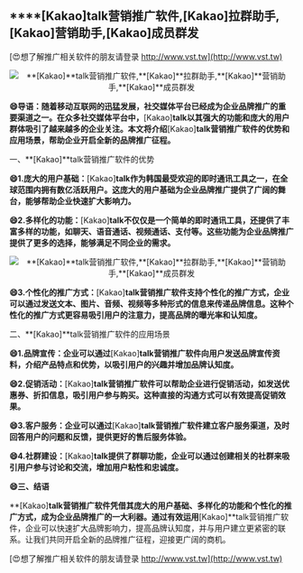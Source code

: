 ## ****[Kakao]**talk营销推广软件,**[Kakao]**拉群助手,**[Kakao]**营销助手,**[Kakao]**成员群发**

[😍想了解推广相关软件的朋友请登录 http://www.vst.tw](http://www.vst.tw)

 <center><img src="https://vst.tw/MP4/tuiguang/png/7.png" alt="**[Kakao]**talk营销推广软件,**[Kakao]**拉群助手,**[Kakao]**营销助手,**[Kakao]**成员群发"></center>

**😄导语：随着移动互联网的迅猛发展，社交媒体平台已经成为企业品牌推广的重要渠道之一。在众多社交媒体平台中，**[Kakao]**talk以其强大的功能和庞大的用户群体吸引了越来越多的企业关注。本文将介绍**[Kakao]**talk营销推广软件的优势和应用场景，帮助企业开启全新的品牌推广征程。**

一、**[Kakao]**talk营销推广软件的优势

**😄1.庞大的用户基础：**[Kakao]**talk作为韩国最受欢迎的即时通讯工具之一，在全球范围内拥有数亿活跃用户。这庞大的用户基础为企业品牌推广提供了广阔的舞台，能够帮助企业快速扩大影响力。**

**😄2.多样化的功能：**[Kakao]**talk不仅仅是一个简单的即时通讯工具，还提供了丰富多样的功能，如聊天、语音通话、视频通话、支付等。这些功能为企业品牌推广提供了更多的选择，能够满足不同企业的需求。**

 <center><img src="https://vst.tw/MP4/tuiguang/png/5.png" alt="**[Kakao]**talk营销推广软件,**[Kakao]**拉群助手,**[Kakao]**营销助手,**[Kakao]**成员群发"></center>

**😄3.个性化的推广方式：**[Kakao]**talk营销推广软件支持个性化的推广方式，企业可以通过发送文本、图片、音频、视频等多种形式的信息来传递品牌信息。这种个性化的推广方式更容易吸引用户的注意力，提高品牌的曝光率和认知度。**

二、**[Kakao]**talk营销推广软件的应用场景

**😄1.品牌宣传：企业可以通过**[Kakao]**talk营销推广软件向用户发送品牌宣传资料，介绍产品特点和优势，以吸引用户的兴趣并增加品牌认知度。**

**😄2.促销活动：**[Kakao]**talk营销推广软件可以帮助企业进行促销活动，如发送优惠券、折扣信息，吸引用户参与购买。这种直接的沟通方式可以有效提高促销效果。**

**😄3.客户服务：企业可以通过**[Kakao]**talk营销推广软件建立客户服务渠道，及时回答用户的问题和反馈，提供更好的售后服务体验。**

**😄4.社群建设：**[Kakao]**talk提供了群聊功能，企业可以通过创建相关的社群来吸引用户参与讨论和交流，增加用户粘性和忠诚度。**

**😄三、结语**

**[Kakao]**talk营销推广软件凭借其庞大的用户基础、多样化的功能和个性化的推广方式，成为企业品牌推广的一大利器。通过有效运用**[Kakao]**talk营销推广软件，企业可以快速扩大品牌影响力，提高品牌认知度，并与用户建立更紧密的联系。让我们共同开启全新的品牌推广征程，迎接更广阔的商机。

[😍想了解推广相关软件的朋友请登录 http://www.vst.tw](http://www.vst.tw)



